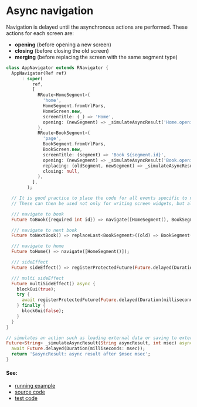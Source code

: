 # Async navigation

Navigation is delayed until the asynchronous actions are performed. These actions for each screen are:
- **opening** (before opening a new screen)
- **closing** (before closing the old screen)
- **merging** (before replacing the screen with the same segment type)

```dart
class AppNavigator extends RNavigator {
  AppNavigator(Ref ref)
      : super(
          ref,
          [
            RRoute<HomeSegment>(
              'home',
              HomeSegment.fromUrlPars,
              HomeScreen.new,
              screenTitle: (_) => 'Home',
              opening: (newSegment) => _simulateAsyncResult('Home.opening', 2000),
            ),
            RRoute<BookSegment>(
              'page',
              BookSegment.fromUrlPars,
              BookScreen.new,
              screenTitle: (segment) => 'Book ${segment.id}',
              opening: (newSegment) => _simulateAsyncResult('Book.opening', 240),
              replacing: (oldSegment, newSegment) => _simulateAsyncResult('Book.replacing', 800),
              closing: null,
            ),
          ],
        );

  // It is good practice to place the code for all events specific to navigation in AppNavigator.
  // These can then be used not only for writing screen widgets, but also for testing.

  /// navigate to book
  Future toBook({required int id}) => navigate([HomeSegment(), BookSegment(id: id)]);

  /// navigate to next book
  Future toNextBook() => replaceLast<BookSegment>((old) => BookSegment(id: old.id + 1));

  /// navigate to home
  Future toHome() => navigate([HomeSegment()]);

  /// sideEffect
  Future sideEffect() => registerProtectedFuture(Future.delayed(Duration(milliseconds: 5000)));

  /// multi sideEffect
  Future multiSideEffect() async {
    blockGui(true);
    try {
      await registerProtectedFuture(Future.delayed(Duration(milliseconds: 5000)));
    } finally {
      blockGui(false);
    }
  }
}

// simulates an action such as loading external data or saving to external storage
Future<String> _simulateAsyncResult(String asyncResult, int msec) async {
  await Future.delayed(Duration(milliseconds: msec));
  return '$asyncResult: async result after $msec msec';
}
```

#### See:

- [running example](https://pavelpz.github.io/doc_async/)
- [source code](https://github.com/PavelPZ/riverpod_navigator/blob/main/examples/doc/lib/async.dart)
- [test code](https://github.com/PavelPZ/riverpod_navigator/blob/main/examples/doc/test/async_test.dart)

